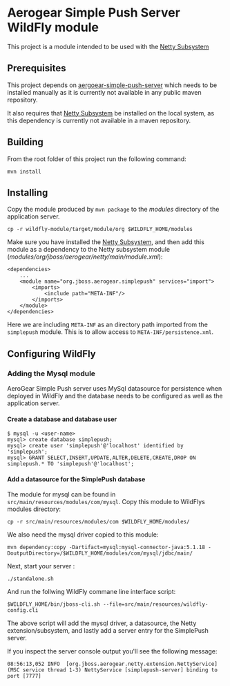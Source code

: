 # Aerogear Simple Push Server WildFly module
This project is a module intended to be used with the [Netty Subsystem](https://github.com/danbev/netty-subsystem)

## Prerequisites 
This project depends on [aergoear-simple-push-server](https://github.com/aerogear/aerogear-simple-push-server) which needs 
to be installed manually as it is currently not available in any public maven repository.  

It also requires that [Netty Subsystem](https://github.com/danbev/netty-subsystem) be installed on the local system, as this
dependency is currently not available in a maven repository.

## Building
From the root folder of this project run the following command:

    mvn install

## Installing
Copy the module produced by ```mvn package``` to the _modules_ directory of the application server.

    cp -r wildfly-module/target/module/org $WILDFLY_HOME/modules
    
Make sure you have installed the [Netty Subsystem](https://github.com/danbev/netty-subsystem), and then add this module as 
a dependency to the Netty subsystem module (_modules/org/jboss/aerogear/netty/main/module.xml_):

    <dependencies>
        ...
        <module name="org.jboss.aerogear.simplepush" services="import">
            <imports>
                <include path="META-INF"/>
            </imports>
        </module>
    </dependencies>
    
Here we are including ```META-INF``` as an directory path imported from the ```simplepush``` module. This is to allow access
to ```META-INF/persistence.xml```.
    
## Configuring WildFly

### Adding the Mysql module
AeroGear Simple Push server uses MySql datasource for persistence when deployed in WildFly and the database needs
to be configured as well as the application server.

#### Create a database and database user

    $ mysql -u <user-name>
    mysql> create database simplepush;
    mysql> create user 'simplepush'@'localhost' identified by 'simplepush';
    mysql> GRANT SELECT,INSERT,UPDATE,ALTER,DELETE,CREATE,DROP ON simplepush.* TO 'simplepush'@'localhost';
    
    
#### Add a datasource for the SimplePush database
The module for mysql can be found in ```src/main/resources/modules/com/mysql```. Copy this module to WildFlys modules directory:

    cp -r src/main/resources/modules/com $WILDFLY_HOME/modules/
    
We also need the mysql driver copied to this module:

    mvn dependency:copy -Dartifact=mysql:mysql-connector-java:5.1.18 -DoutputDirectory=/$WILDFLY_HOME/modules/com/mysql/jdbc/main/
    
Next, start your server :

    ./standalone.sh

And run the follwing WildFly commane line interface script:

    $WILDFLY_HOME/bin/jboss-cli.sh --file=src/main/resources/wildfly-config.cli
    
The above script will add the mysql driver, a datasource, the Netty extension/subsystem, and lastly add a server entry
for the SimplePush server.
 
If you inspect the server console output you'll see the following message:

    08:56:13,052 INFO  [org.jboss.aerogear.netty.extension.NettyService] (MSC service thread 1-3) NettyService [simplepush-server] binding to port [7777]    

    
    



    